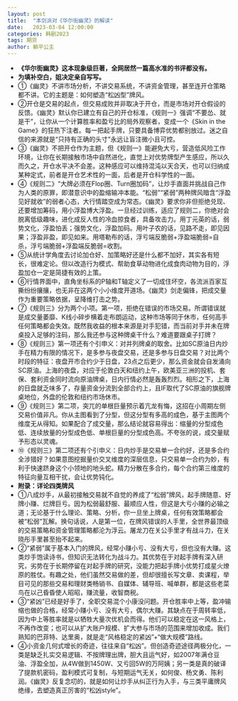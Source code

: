 ```yaml
---
layout: post
title:  "本剑派对《华尔街幽灵》的解读"
date:   2023-03-04 12:00:00
categories: 韩剧2023
tags: 期货
author: 躺平公主
---
```


* **《华尔街幽灵》这本现象级巨著，全网居然一篇高水准的书评都没有。**
* **为填补空白，姐决定亲自写写。**
* ①《幽灵》不讲市场分析，不讲交易系统，不讲资金管理，甚至连开仓策略都不讲。它的主题是：如何塑造“松凶型”牌风。
* ②开仓是交易的起点，但交易成败并非取决于开仓，而是市场对开仓假设的反馈。《幽灵》默认你已建立有自己的开仓标准，《规则一》强调“不要怂、就是干”，让你从一个计算胜率和盈亏比的局外观察者，变成一个《Skin in the Game》的狂热下注者。每一把起手牌，只要具备博弈优势都别放过。迷之自信的来源就是“只持有正确的头寸”永远让盲注微小且可控。
* ③《幽灵》不把开仓作为主题，但《规则一》能避免大亏，营造低风险工作环境，让你在长期接触市场中自然进化，直觉上对优势牌型产生感应，所以久而久之，开仓水平决不会差。这种感应可以维持混沌以天合天，也可以归纳成某种定式，前者是开仓艺术性的一面，后者是开仓科学性的一面。
* ④《规则二》“大牌必须在Flop圈、Turn圈加码”，让炒手直面并挑战自己作为人类的原罪，即潜意识中的盈缩输冲本能。“松弱”“紧弱”两种牌风暗含“浮盈见好就收”的弱者心态，大行情踏空成为常态。《幽灵》要求你非但拒绝兑现、还要增加筹码，用小浮盈博大浮盈。一旦经过训练，适应了规则二，你绝对会脱离低级趣味，进化成反人性的冷血掠食者，具备攻击力。用丁元英的话，弱势文化，浮盈怕丢；强势文化，浮盈加码。用叶子农的话，见路不走，即见因果；浮盈非盈，即见如来。用塔勒布的话，浮亏端反脆弱+浮盈端脆弱=自杀，浮亏端脆弱+浮盈端反脆弱=收割。
* ⑤从统计学角度去讨论加仓好、加策略好还是什么都不加好，其实各有短长，很难定论。但以改造行为模式、帮助食草动物进化成食肉动物为目的，浮盈加仓一定是简捷有效的上策。
* ⑥行情界面中，直角坐标系的P轴和T轴定义了一切成住坏空，各流派百家互撕纷纷攘攘，也无非在这两个小小维度开道场。《幽灵》剑走偏锋，把成交量作为重要策略依据，呈降维打击之势。
* ⑦《规则三》分为两个小项。第一项，拒绝在错误的市场交易。所谓错误就是成交量萎靡、K线小碎步横着走布朗运动，这种市场等同于休市，任何高手任何策略都会失效。既然我收益的根本来源是对手犯错，而当前对手并未在牌桌投入足够的注码，那么我还参与这种牌桌干什么？难道要跟桌子打牌？
* ⑧《规则三》第一项还有个引申义：对并列牌桌的取舍。比如SC原油日内炒手在精力有限的情况下，是多参与夜盘交易，还是多参与日盘交易？对比两个时段的特征：夜盘开市合约少于日盘，23点之后更少，那么资金就会自发涌向SC原油。上海的夜盘，对应于伦敦白天和纽约上午，欧美亚三洲的投机、套保、套利资金同时流向原油牌桌，日内行情必然是轰轰烈烈。相形之下，上海的日盘就乏味多了，存量资金分流到全部合约上，且IF取代了SC原油的旗舰牌桌地位，外盘的伦敦和纽约市场休市。
* ⑨《规则三》第二项，突兀的单根巨量预示着亢龙有悔，这招在小周期左侧交易价值非凡。你从主图看到了分型，但这分型有多高的成色，基于主图两个维度无从得知。如果配合了成交量，那么结论就容易得出：缩量的分型成色低、连续放量的分型成色低、单根巨量的分型成色高。不夸张的说，成交量赋予形态以灵魂。
* ⑩《规则三》第二项还有个引申义：日内炒手是交易单一合约好，还是多合约全涉猎好？如果意图挖掘量价交叉维度的深层信息，只交易单一合约为妙，有利于快速跻身这个小领地的地头蛇。精力分散在多合约，每个合约第三维度的特征向量互相干扰，会让优势钝化。
* **附录：详论四类牌风**
* ①八成炒手，从最初接触交易就不自觉的养成了“松弱”牌风，起手牌随意、好牌小赚、烂牌巨亏。因为松弱最舒服、最顺应人性，但这是大亏小赚的必输之道；无论基于什么理论、策略、分析，你一旦坐上牌桌，任何有效策略都会被“松弱”瓦解。换句话说，人是第一位，在牌风错误的人手里，全世界最顶级的交易策略和资金管理策略都沦为浮云。屠龙刀在关公手里才有战斗力，在关晓彤手里甚至抬不起来。
* ②“紧弱”属于基本入门的牌风，经常小赚小亏、没有大亏，但也没有大赚。这类炒手饱读诗书，但知识无法转化为战斗力。其优势在于对起手牌有深入研究，劣势在于长期停留在对起手牌的研究，没能力把起手牌小优势打成星火燎原的胜仗。有趣之处，他们虽然交易做的差，但却很擅长写文章、卖课程，举目可见的那些交易和理财类畅销书、自媒体、辅导班、喊单群，都是这些老菜鸟在以己昏昏使人昭昭，赚流量，收智商税。
* ③“紧凶”已经是好手了，全职交易混个小康没问题。开仓胜率中上等，盈冲输缩也做的合格，经常小赚小亏、没有大亏，偶尔大赚。其缺点在于周转率低，因为中上等胜率就是以牺牲大量次优机会而得。他们可以稳定在这一风格上，不再作改变；也可以从扩大账户规模、扩大参与市场的范围来增加收成。我们熟知的巴菲特、达里奥，就是走“风格稳定的紧凶”+“做大规模”路线。
* ④小资金几何式增长的奇迹，往往来自“松凶”。但创造奇迹途径两极分化，一类是缺乏扎实交易逻辑、不按牌理出牌，胆大且运气好，如2007年满仓豆油、浮盈全加，从4W做到1450W、又亏回5W的万阿姨；另一类是真的破译了提款机密码，盈利模式可复制，与短期运气无关，如何俊、杨文勇、陈利润。《幽灵》反复念叨的，就是如何让炒手从纠正行为入手，与三类平庸牌风绝缘，去塑造真正厉害的“松凶style”。
